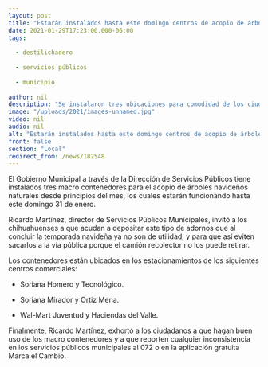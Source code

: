 ```yaml
---
layout: post
title: "Estarán instalados hasta este domingo centros de acopio de árboles navideños del Gobierno Municipal"
date: 2021-01-29T17:23:00.000-06:00
tags:
  
  - destilichadero
  
  - servicios públicos
  
  - municipio
  
author: nil
description: "Se instalaron tres ubicaciones para comodidad de los ciudadanos"
image: "/uploads/2021/images-unnamed.jpg"
video: nil
audio: nil
alt: "Estarán instalados hasta este domingo centros de acopio de árboles navideños del Gobierno Municipal"
front: false
section: "Local"
redirect_from: /news/182548
---
```


El Gobierno Municipal a través de la Dirección de Servicios Públicos tiene instalados tres macro contenedores para el acopio de árboles navideños naturales desde principios del mes, los cuales estarán funcionando hasta este domingo 31 de enero.

Ricardo Martínez, director de Servicios Públicos Municipales, invitó a los chihuahuenses a que acudan a depositar este tipo de adornos que al concluir la temporada navideña ya no son de utilidad, y para que así eviten sacarlos a la vía pública porque el camión recolector no los puede retirar.

Los contenedores están ubicados en los estacionamientos de los siguientes centros comerciales:

- Soriana Homero y Tecnológico.

- Soriana Mirador y Ortiz Mena.

- Wal-Mart Juventud y Haciendas del Valle.


Finalmente, Ricardo Martínez, exhortó a los ciudadanos a que hagan buen uso de los macro contenedores y a que reporten cualquier inconsistencia en los servicios públicos municipales al 072 o en la aplicación gratuita Marca el Cambio.